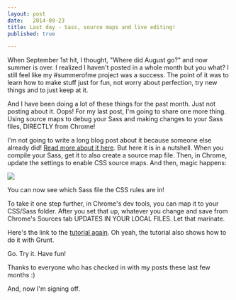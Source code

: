 ```yaml
---
layout: post
date:   2014-09-23
title: Last day - Sass, source maps and live editing!
published: true

---
```


When September 1st hit, I thought, "Where did August go?" and now summer is over.  I realized I haven't posted in a whole month but you what? I still feel like my #summerofme project was a success. The point of it was to learn how to make stuff just for fun, not worry about perfection, try new things and to just keep at it.  

And I have been doing a lot of these things for the past month.  Just not posting about it. Oops!  For my last post, I'm going to share one more thing.  Using source maps to debug your Sass and making changes to your Sass files, DIRECTLY from Chrome!

I'm not going to write a long blog post about it because someone else already did!  [Read more about it here](http://benfrain.com/add-sass-compass-debug-info-for-chrome-web-developer-tools/). But here it is in a nutshell.  When you compile your Sass, get it to also create a source map file. Then, in Chrome, update the settings to enable CSS source maps.  And then, magic happens:

![](http://cl.ly/image/1M3D1u2a1t0b/Image%202014-09-23%20at%204.50.15%20PM.png)

You can now see which Sass file the CSS rules are in!

To take it one step further, in Chrome's dev tools, you can map it to your CSS/Sass folder.  After you set that up, whatever you change and save from Chrome's Sources tab UPDATES IN YOUR LOCAL FILES. Let that marinate.

Here's the link to the [tutorial again](http://benfrain.com/add-sass-compass-debug-info-for-chrome-web-developer-tools/). Oh yeah, the tutorial also shows how to do it with Grunt.  

Go. Try it.  Have fun!

Thanks to everyone who has checked in with my posts these last few months :)

And, now I'm signing off.




